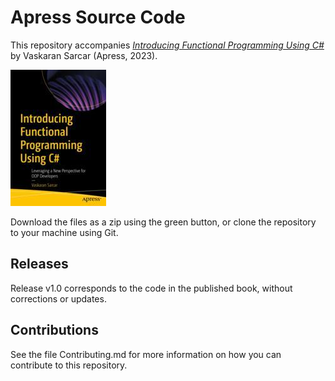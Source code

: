# Apress Source Code

This repository accompanies [*Introducing Functional Programming Using C#*](https://link.springer.com/book/10.1007/978-1-4842-9697-4) by Vaskaran Sarcar (Apress, 2023).

[comment]: #cover
![Cover image](9781484296967.jpg)

Download the files as a zip using the green button, or clone the repository to your machine using Git.

## Releases

Release v1.0 corresponds to the code in the published book, without corrections or updates.

## Contributions

See the file Contributing.md for more information on how you can contribute to this repository.
